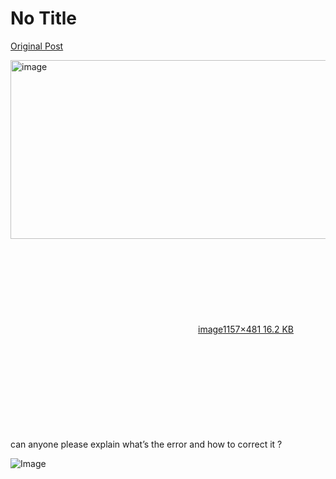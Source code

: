 # No Title

[Original Post](https://discourse.onlinedegree.iitm.ac.in/t/161120/81)

<p><div class="lightbox-wrapper"><a class="lightbox" href="https://europe1.discourse-cdn.com/flex013/uploads/iitm/original/3X/2/a/2a34b2d9e478fea5ba5eae92a9e55ab8327fcc90.png" data-download-href="/uploads/short-url/61mXwvcNCh5lrozWJsG830TSWty.png?dl=1" title="image" rel="noopener nofollow ugc"><img src="https://europe1.discourse-cdn.com/flex013/uploads/iitm/original/3X/2/a/2a34b2d9e478fea5ba5eae92a9e55ab8327fcc90.png" alt="image" data-base62-sha1="61mXwvcNCh5lrozWJsG830TSWty" width="690" height="286" data-dominant-color="1E2227"><div class="meta"><svg class="fa d-icon d-icon-far-image svg-icon" aria-hidden="true"><use href="#far-image"></use></svg><span class="filename">image</span><span class="informations">1157×481 16.2 KB</span><svg class="fa d-icon d-icon-discourse-expand svg-icon" aria-hidden="true"><use href="#discourse-expand"></use></svg></div></a></div><br>
can anyone please explain what’s the error and how to correct it ?</p>

![Image](https://europe1.discourse-cdn.com/flex013/uploads/iitm/original/3X/2/a/2a34b2d9e478fea5ba5eae92a9e55ab8327fcc90.png)
